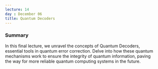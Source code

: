```yaml
---
lecture: 14
day : December 06
title: Quantum Decoders
---
```


### Summary
In this final lecture, we unravel the concepts of Quantum Decoders, essential tools in quantum error correction. Delve into how these quantum mechanisms work to ensure the integrity of quantum information, paving the way for more reliable quantum computing systems in the future.